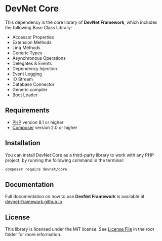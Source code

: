# DevNet Core
This dependency is the core library of **DevNet Framework**, which includes the following Base Class Library:

- Accessor Properties
- Extension Methods
- Linq Methods
- Generic Types
- Asynchronous Operations
- Delegates & Events
- Dependency Injection
- Event Logging
- IO Stream
- Database Connector
- Generic compiler
- Boot Loader

## Requirements
- [PHP](https://www.php.net/) version 8.1 or higher
- [Composer](https://getcomposer.org/) version 2.0 or higher

## Installation
You can install DevNet Core as a third-party library to work with any PHP project, by running the following command in the terminal:

```bash
composer require devnet/core
```

## Documentation
Full documentation on how to use **DevNet Framework** is available at [devnet-framework.github.io](https://devnet-framework.github.io)

## License
This library is licensed under the MIT license. See [License File](https://github.com/DevNet-Framework/core/blob/master/LICENSE) in the root folder for more information.
